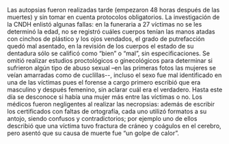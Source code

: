 Las autopsias fueron realizadas tarde (empezaron 48 horas después de las muertes) y sin tomar en cuenta protocolos obligatorios. La investigación de la CNDH enlistó algunas fallas: en la funeraria a 27 víctimas no se les determinó la edad, no se registró cuáles cuerpos tenían las manos atadas con cinchos de plástico y los ojos vendados, el grado de putrefacción quedó mal asentado, en la revisión de los cuerpos el estado de su dentadura sólo se calificó como “bien” o “mal”, sin especificaciones. 
Se omitió realizar estudios proctológicos o ginecológicos para determinar si sufrieron algún tipo de abuso sexual –en las primeras fotos las mujeres se veían amarradas como de cuclillas--, incluso el sexo fue mal identificado en una de las víctimas pues el forense a cargo primero escribió que era masculino y después femenino, sin aclarar cuál era el verdadero. Hasta este día se desconoce si había una mujer más entre las víctimas o no.
Los médicos fueron negligentes al realizar las necropsias: además de escribir los certificados con faltas de ortografía, cada uno utilizó formatos a su antojo, siendo confusos y contradictorios; por ejemplo uno de ellos describió que una víctima tuvo fractura de cráneo y coágulos en el cerebro, pero asentó que su causa de muerte fue “un golpe de calor”.
